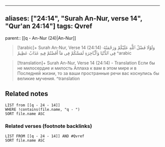 
---
aliases: ["24:14", "Surah An-Nur, verse 14", "Qur'an 24:14"]
tags: Qvref
---

parent:: [[q - An-Nur (24)|An-Nur]]

> [!arabic]+ Surah An-Nur, Verse 14 (24:14)
> <span class="quran-arabic">وَلَوْلَا فَضْلُ ٱللَّهِ عَلَيْكُمْ وَرَحْمَتُهُۥ فِى ٱلدُّنْيَا وَٱلْـَٔاخِرَةِ لَمَسَّكُمْ فِى مَآ أَفَضْتُمْ فِيهِ عَذَابٌ عَظِيمٌ</span>
^arabic

> [!translation]+ Surah An-Nur, Verse 14 (24:14) - Translation
> Если бы не милосердие и милость Аллаха к вам в этом мире и в Последней жизни, то за ваши пространные речи вас коснулись бы великие мучения.
^translation



## Related notes
```dataview
LIST from [[q - 24 - 14]]
WHERE !contains(file.name, "q - ")
SORT file.name ASC
```

### Related verses (footnote backlinks)
```dataview
LIST FROM [[q - 24 - 14]] AND #Qvref
SORT file.name ASC
```

